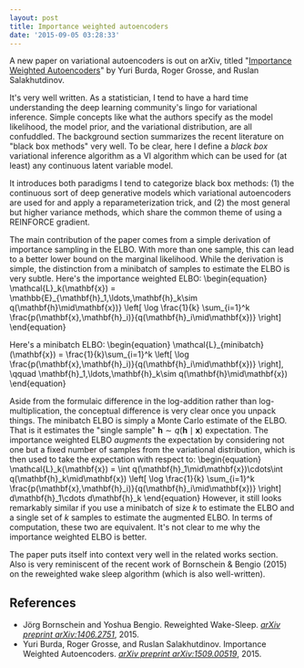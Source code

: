 ```yaml
---
layout: post
title: Importance weighted autoencoders
date: '2015-09-05 03:28:33'
---
```


A new paper on variational autoencoders is out on arXiv, titled "[Importance Weighted Autoencoders](http://arxiv.org/abs/1509.00519)" by Yuri Burda, Roger Grosse, and Ruslan Salakhutdinov.

It's very well written. As a statistician, I tend to have a hard time understanding the deep learning community's lingo for variational inference. Simple concepts like what the authors specify as the model likelihood, the model prior, and the variational distribution, are all confuddled. The background section summarizes the recent literature on "black box methods" very well. To be clear, here I define a _black box_ variational inference algorithm as a VI algorithm which can be used for (at least) any continuous latent variable model.

It introduces both paradigms I tend to categorize black box methods: (1) the continuous sort of deep generative models which variational autoencoders are used for and apply a reparameterization trick, and (2) the most general but higher variance methods, which share the common theme of using a REINFORCE gradient.

The main contribution of the paper comes from a simple derivation of importance sampling in the ELBO. With more than one sample, this can lead to a better lower bound on the marginal likelihood. While the derivation is simple, the distinction from a minibatch of samples to estimate the ELBO is very subtle. Here's the importance weighted ELBO:
\begin{equation}
\mathcal{L}\_k(\mathbf{x}) =
\mathbb{E}\_{\mathbf{h}\_1,\ldots,\mathbf{h}\_k\sim q(\mathbf{h}\mid\mathbf{x})}
\left[
\log \frac{1}{k} \sum_{i=1}^k \frac{p(\mathbf{x},\mathbf{h}\_i)}{q(\mathbf{h}\_i\mid\mathbf{x})}
\right]
\end{equation}

Here's a minibatch ELBO:
\begin{equation}
\mathcal{L}\_{minibatch}(\mathbf{x}) =
\frac{1}{k}\sum_{i=1}^k
\left[
\log \frac{p(\mathbf{x},\mathbf{h}\_i)}{q(\mathbf{h}\_i\mid\mathbf{x})}
\right],
\qquad
\mathbf{h}\_1,\ldots,\mathbf{h}\_k\sim q(\mathbf{h}\mid\mathbf{x})
\end{equation}

Aside from the formulaic difference in the log-addition rather than log-multiplication, the conceptual difference is very clear once you unpack things. The minibatch ELBO is simply a Monte Carlo estimate of the ELBO. That is it estimates the "single sample" $\mathbf{h}\sim q(\mathbf{h}\mid\mathbf{x})$ expectation. The importance weighted ELBO _augments_ the expectation by considering not one but a fixed number of samples from the variational distribution, which is then used to take the expectation with respect to:
\begin{equation}
\mathcal{L}\_k(\mathbf{x}) =
\int
q(\mathbf{h}\_1\mid\mathbf{x})\cdots\int
q(\mathbf{h}\_k\mid\mathbf{x})
\left[
\log \frac{1}{k} \sum_{i=1}^k \frac{p(\mathbf{x},\mathbf{h}\_i)}{q(\mathbf{h}\_i\mid\mathbf{x})}
\right]
d\mathbf{h}\_1\cdots d\mathbf{h}\_k
\end{equation}
However, it still looks remarkably similar if you use a minibatch of size $k$ to estimate the ELBO and a single set of $k$ samples to estimate the augmented ELBO. In terms of computation, these two are equivalent. It's not clear to me why the importance weighted ELBO is better.

The paper puts itself into context very well in the related works section. Also is very reminiscent of the recent work of Bornschein & Bengio (2015) on the reweighted wake sleep algorithm (which is also well-written).


## References
* Jörg Bornschein and Yoshua Bengio. Reweighted Wake-Sleep. [_arXiv preprint arXiv:1406.2751_](http://arxiv.org/abs/1406.2751), 2015.
* Yuri Burda, Roger Grosse, and Ruslan Salakhutdinov. Importance Weighted Autoencoders. [_arXiv preprint arXiv:1509.00519_](http://arxiv.org/abs/1509.00519), 2015.
